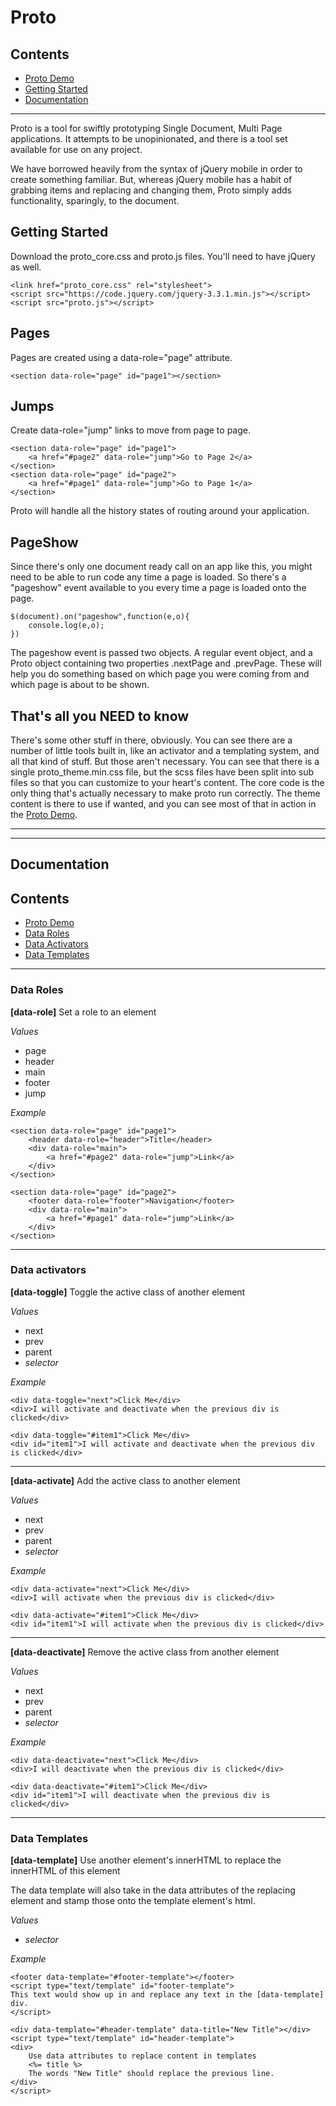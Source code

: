# Proto

## Contents
- [Proto Demo](https://bronkula.github.io/apptools/proto/demo)
- [Getting Started](#user-content-getting-started)
- [Documentation](#user-content-documentation)

---

Proto is a tool for swiftly prototyping Single Document, Multi Page applications. It attempts to be unopinionated, and there is a tool set available for use on any project.

We have borrowed heavily from the syntax of jQuery mobile in order to create something familiar. But, whereas jQuery mobile has a habit of grabbing items and replacing and changing them, Proto simply adds functionality, sparingly, to the document.

## Getting Started

Download the proto_core.css and proto.js files. You'll need to have jQuery as well.

```
<link href="proto_core.css" rel="stylesheet">
<script src="https://code.jquery.com/jquery-3.3.1.min.js"></script>
<script src="proto.js"></script>
```

## Pages

Pages are created using a data-role="page" attribute.

```
<section data-role="page" id="page1"></section>
```

## Jumps

Create data-role="jump" links to move from page to page.

```
<section data-role="page" id="page1">
	<a href="#page2" data-role="jump">Go to Page 2</a>
</section>
<section data-role="page" id="page2">
	<a href="#page1" data-role="jump">Go to Page 1</a>
</section>
```

Proto will handle all the history states of routing around your application.

## PageShow

Since there's only one document ready call on an app like this, you might need to be able to run code any time a page is loaded. So there's a "pageshow" event available to you every time a page is loaded onto the page.

```
$(document).on("pageshow",function(e,o){
	console.log(e,o);
})
```

The pageshow event is passed two objects. A regular event object, and a Proto object containing two properties .nextPage and .prevPage. These will help you do something based on which page you were coming from and which page is about to be shown.

## That's all you NEED to know

There's some other stuff in there, obviously. You can see there are a number of little tools built in, like an activator and a templating system, and all that kind of stuff. But those aren't necessary. You can see that there is a single proto_theme.min.css file, but the scss files have been split into sub files so that you can customize to your heart's content. The core code is the only thing that's actually necessary to make proto run correctly. The theme content is there to use if wanted, and you can see most of that in action in the [Proto Demo](https://bronkula.github.io/apptools/proto/demo).

---
---

## Documentation

## Contents
- [Proto Demo](https://bronkula.github.io/apptools/proto/demo)
- [Data Roles](#user-content-data-roles)
- [Data Activators](#user-content-data-activators)
- [Data Templates](#user-content-data-templates)

---

### Data Roles

**[data-role]** Set a role to an element

*Values*

- page
- header
- main
- footer
- jump

*Example*

```
<section data-role="page" id="page1">
	<header data-role="header">Title</header>
	<div data-role="main">
		<a href="#page2" data-role="jump">Link</a>
	</div>
</section>
```

```
<section data-role="page" id="page2">
	<footer data-role="footer">Navigation</footer>
	<div data-role="main">
		<a href="#page1" data-role="jump">Link</a>
	</div>
</section>
```

---

### Data activators

**[data-toggle]** Toggle the active class of another element

*Values*

- next
- prev
- parent
- *selector*

*Example*

```
<div data-toggle="next">Click Me</div>
<div>I will activate and deactivate when the previous div is clicked</div>
```

```
<div data-toggle="#item1">Click Me</div>
<div id="item1">I will activate and deactivate when the previous div is clicked</div>
```

---

**[data-activate]** Add the active class to another element

*Values*

- next
- prev
- parent
- *selector*

*Example*

```
<div data-activate="next">Click Me</div>
<div>I will activate when the previous div is clicked</div>
```

```
<div data-activate="#item1">Click Me</div>
<div id="item1">I will activate when the previous div is clicked</div>
```

---

**[data-deactivate]** Remove the active class from another element

*Values*

- next
- prev
- parent
- *selector*

*Example*

```
<div data-deactivate="next">Click Me</div>
<div>I will deactivate when the previous div is clicked</div>
```

```
<div data-deactivate="#item1">Click Me</div>
<div id="item1">I will deactivate when the previous div is clicked</div>
```

---

### Data Templates

**[data-template]** Use another element's innerHTML to replace the innerHTML of this element

The data template will also take in the data attributes of the replacing element and stamp those onto the template element's html.

*Values*

- *selector*

*Example*

```
<footer data-template="#footer-template"></footer>
<script type="text/template" id="footer-template">
This text would show up in and replace any text in the [data-template] div.
</script>
```

```
<div data-template="#header-template" data-title="New Title"></div>
<script type="text/template" id="header-template">
<div>
	Use data attributes to replace content in templates
	<%= title %>
	The words "New Title" should replace the previous line.
</div>
</script>
```
